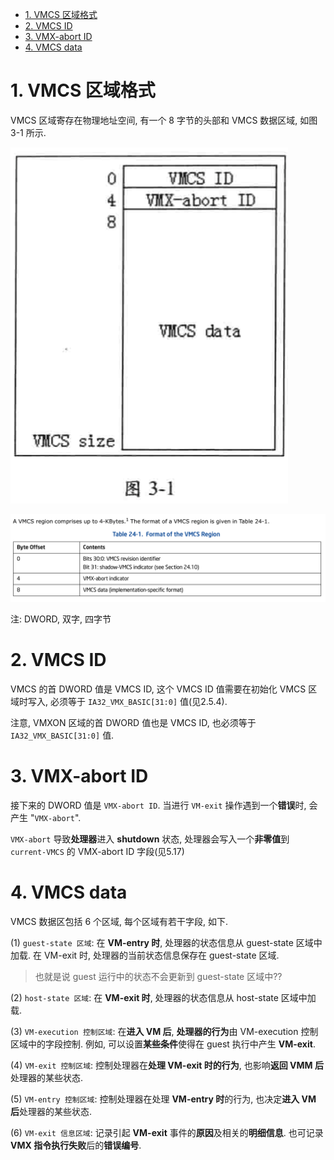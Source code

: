 
<!-- @import "[TOC]" {cmd="toc" depthFrom=1 depthTo=6 orderedList=false} -->

<!-- code_chunk_output -->

- [1. VMCS 区域格式](#1-vmcs-区域格式)
- [2. VMCS ID](#2-vmcs-id)
- [3. VMX-abort ID](#3-vmx-abort-id)
- [4. VMCS data](#4-vmcs-data)

<!-- /code_chunk_output -->

# 1. VMCS 区域格式

VMCS 区域寄存在物理地址空间, 有一个 8 字节的头部和 VMCS 数据区域, 如图 3-1 所示.

![2020-02-25-17-00-58.png](./images/2020-02-25-17-00-58.png)

![2020-02-23-23-03-54.png](./images/2020-02-23-23-03-54.png)

注: DWORD, 双字, 四字节

# 2. VMCS ID

VMCS 的首 DWORD 值是 VMCS ID, 这个 VMCS ID 值需要在初始化 VMCS 区域时写入, 必须等于 `IA32_VMX_BASIC[31:0]` 值(见2.5.4). 

注意, VMXON 区域的首 DWORD 值也是 VMCS ID, 也必须等于 `IA32_VMX_BASIC[31:0]` 值.

# 3. VMX-abort ID

接下来的 DWORD 值是 `VMX-abort ID`. 当进行 `VM-exit` 操作遇到一个**错误**时, 会产生 "`VMX-abort`". 

`VMX-abort` 导致**处理器**进入 **shutdown** 状态, 处理器会写入一个**非零值**到 `current-VMCS` 的 VMX-abort ID 字段(见5.17)

# 4. VMCS data

VMCS 数据区包括 6 个区域, 每个区域有若干字段, 如下.

(1) `guest-state 区域`: 在 **VM-entry 时**, 处理器的状态信息从 guest-state 区域中加载. 在 VM-exit 时, 处理器的当前状态信息保存在 guest-state 区域.

> 也就是说 guest 运行中的状态不会更新到 guest-state 区域中??

(2) `host-state 区域`: 在 **VM-exit 时**, 处理器的状态信息从 host-state 区域中加载.

(3) `VM-execution 控制区域`: 在**进入 VM 后**, **处理器的行为**由 VM-execution 控制区域中的字段控制. 例如, 可以设置**某些条件**使得在 guest 执行中产生 **VM-exit**.

(4) `VM-exit 控制区域`: 控制处理器在**处理 VM-exit 时的行为**, 也影响**返回 VMM 后**处理器的某些状态.

(5) `VM-entry 控制区域`: 控制处理器在处理 **VM-entry 时**的行为, 也决定**进入 VM 后**处理器的某些状态.

(6) `VM-exit 信息区域`: 记录引起 **VM-exit** 事件的**原因**及相关的**明细信息**. 也可记录 **VMX 指令执行失败**后的**错误编号**.
